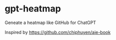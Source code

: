 # gpt-heatmap
Geneate a heatmap like GitHub for ChatGPT 

Inspired by https://github.com/chiphuyen/aie-book
